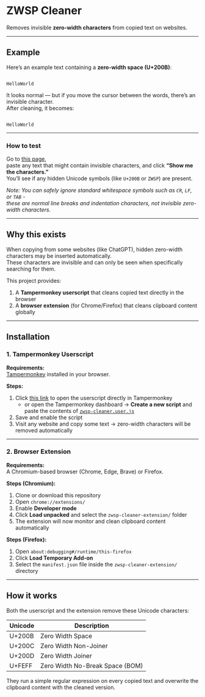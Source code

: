 # ZWSP Cleaner

Removes invisible **zero-width characters** from copied text on websites.

---

## Example

Here’s an example text containing a **zero-width space (U+200B)**:

```

Hello​World

```

It looks normal — but if you move the cursor between the words, there’s an invisible character.  
After cleaning, it becomes:

```

HelloWorld

```

---

### How to test

Go to [this page](https://www.soscisurvey.de/tools/view-chars.php),  
paste any text that might contain invisible characters, and click **“Show me the characters.”**  
You’ll see if any hidden Unicode symbols (like `U+200B` or `ZWSP`) are present.

*Note: You can safely ignore standard whitespace symbols such as `CR`, `LF`, or `TAB` -  
these are normal line breaks and indentation characters, not invisible zero-width characters.*

---

## Why this exists

When copying from some websites (like ChatGPT), hidden zero-width characters may be inserted automatically.  
These characters are invisible and can only be seen when specifically searching for them.

This project provides:

1. A **Tampermonkey userscript** that cleans copied text directly in the browser  
2. A **browser extension** (for Chrome/Firefox) that cleans clipboard content globally

---

## Installation

### 1. Tampermonkey Userscript

**Requirements:**  
[Tampermonkey](https://www.tampermonkey.net/) installed in your browser.

**Steps:**
1. Click [this link](https://github.com/Samxel/zwsp-cleaner/raw/main/zwsp-cleaner.user.js) to open the userscript directly in Tampermonkey  
   - or open the Tampermonkey dashboard → **Create a new script** and paste the contents of [`zwsp-cleaner.user.js`](./zwsp-cleaner.user.js)
2. Save and enable the script  
3. Visit any website and copy some text → zero-width characters will be removed automatically

---

### 2. Browser Extension

**Requirements:**  
A Chromium-based browser (Chrome, Edge, Brave) or Firefox.

**Steps (Chromium):**
1. Clone or download this repository  
2. Open `chrome://extensions/`  
3. Enable **Developer mode**  
4. Click **Load unpacked** and select the `zwsp-cleaner-extension/` folder  
5. The extension will now monitor and clean clipboard content automatically

**Steps (Firefox):**
1. Open `about:debugging#/runtime/this-firefox`  
2. Click **Load Temporary Add-on**  
3. Select the `manifest.json` file inside the `zwsp-cleaner-extension/` directory

---

## How it works

Both the userscript and the extension remove these Unicode characters:

| Unicode | Description |
|----------|-------------|
| U+200B | Zero Width Space |
| U+200C | Zero Width Non-Joiner |
| U+200D | Zero Width Joiner |
| U+FEFF | Zero Width No-Break Space (BOM) |

They run a simple regular expression on every copied text and overwrite the clipboard content with the cleaned version.
